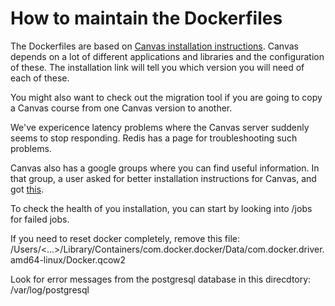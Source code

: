 # How to maintain the Dockerfiles

The Dockerfiles are based on [Canvas installation instructions][CanvasInstall1]. Canvas depends on a lot of
different applications and libraries and the configuration of these. The installation link 
will tell you which version you will need of each of these. 

You might also want to check out the migration tool if you are going to copy a Canvas course from one
Canvas version to another.

We've expericence latency problems where the Canvas server suddenly seems to stop responding.
Redis has a page for troubleshooting such problems.

Canvas also has a google groups where you can find useful information. In that group, a user asked for better installation
instructions for Canvas, and got [this][CanvasInstall2].

To check the health of you installation, you can start by looking into /jobs for failed jobs.

If you need to reset docker completely, remove this file:
/Users/<...>/Library/Containers/com.docker.docker/Data/com.docker.driver.amd64-linux/Docker.qcow2

Look for error messages from the postgresql database in this direcdtory:
/var/log/postgresql


[CanvasInstall1]: https://github.com/instructure/canvas-lms/wiki/Quick-Start
[MigrationTool]:  https://github.com/instructure/QTIMigrationTool/wiki
[RedisLatency]:   https://redis.io/topics/latency
[GoogleGroup]:    https://groups.google.com/forum/#!forum/canvas-lms-users
[CanvasInstall2]: https://wiki.r00tedvw.com/index.php/Canvas_LMS/Installation/Ubuntu14_04